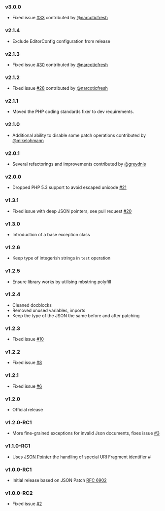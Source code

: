 ### v3.0.0
  * Fixed issue [#33](https://github.com/raphaelstolt/php-jsonpatch/issues/33) contributed by [@narcoticfresh](https://github.com/narcoticfresh)

### v2.1.4
  * Exclude EditorConfig configuration from release

### v2.1.3
  * Fixed issue [#30](https://github.com/raphaelstolt/php-jsonpatch/issues/30) contributed by [@narcoticfresh](https://github.com/narcoticfresh)

### v2.1.2
  * Fixed issue [#28](https://github.com/raphaelstolt/php-jsonpatch/issues/28) contributed by [@narcoticfresh](https://github.com/narcoticfresh)

### v2.1.1
  * Moved the PHP coding standards fixer to dev requirements.

### v2.1.0
  * Additional ability to disable some patch operations contributed by [@mikelohmann](https://github.com/mikelohmann)

### v2.0.1
  * Several refactorings and improvements contributed by [@greydnls](https://github.com/greydnls)

### v2.0.0
  * Dropped PHP 5.3 support to avoid escaped unicode [#21](https://github.com/raphaelstolt/php-jsonpatch/issues/21)

### v1.3.1
  * Fixed issue with deep JSON pointers, see pull request [#20](https://github.com/raphaelstolt/php-jsonpatch/pull/20)

### v1.3.0
  * Introduction of a base exception class

### v1.2.6
  * Keep type of integerish strings in `test` operation

### v1.2.5
  * Ensure library works by utilising mbstring polyfill

### v1.2.4
  * Cleaned docblocks
  * Removed unused variables, imports
  * Keep the type of the JSON the same before and after patching

### v1.2.3
  * Fixed issue [#10](https://github.com/raphaelstolt/php-jsonpatch/issues/10)

### v1.2.2
  * Fixed issue [#8](https://github.com/raphaelstolt/php-jsonpatch/issues/8)

### v1.2.1
  * Fixed issue [#6](https://github.com/raphaelstolt/php-jsonpatch/issues/6)

### v1.2.0
  * Official release

### v1.2.0-RC1
  * More fine-grained exceptions for invalid Json documents, fixes issue [#3](https://github.com/raphaelstolt/php-jsonpatch/issues/3)

### v1.1.0-RC1
  * Uses [JSON Pointer](https://github.com/raphaelstolt/php-jsonpointer) the handling of special URI Fragment identifier #

### v1.0.0-RC1
  * Initial release based on JSON Patch [RFC 6902](http://tools.ietf.org/html/rfc6902)

### v1.0.0-RC2
  * Fixed issue [#2](https://github.com/raphaelstolt/php-jsonpatch/issues/2)
